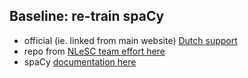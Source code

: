 ## Baseline: re-train spaCy

* official (ie. linked from main website) [Dutch support](https://spacy.io/models/nl)
* repo from [NLeSC team effort here](https://github.com/nlesc-sherlock/spaCy-dutch)
* spaCy [documentation here]()
